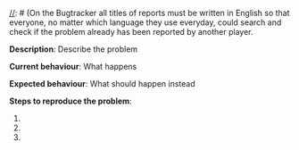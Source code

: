 [//]: # (***************************************************************)
[//]: # (** DON'T DELETE THIS TEMPLATE ELSE YOUR ISSUE WILL BE CLOSED **)
[//]: # (***************************************************************)

[//]: # (On the Bugtracker all titles of reports must be written in English so that everyone, no matter which language they use everyday, could search and check if the problem already has been reported by another player.

[//]: # (Enclose links to things related to the bug using http://wowhead.com or http://cata.openwow.com)
[//]: # (Write your tickets according to the format:)
[//]: # ([EN][Quest][Zone] A Vision of the Past)
[//]: # ([EN][NPC] Thoralius the Wise)
[//]: # ([EN][Spell][Class] Frostfire Bolt)
[//]: # ([EN][Glyph][Class] Glyph of Frostfire Bolt)
[//]: # ([EN][Npc][Drop] Thoralius the Wise)
[//]: # ([EN][Web] Armory doesnt work)

**Description**: Describe the problem

**Current behaviour**: What happens

**Expected behaviour**: What should happen instead

**Steps to reproduce the problem**:

1. 
2. 
3. 